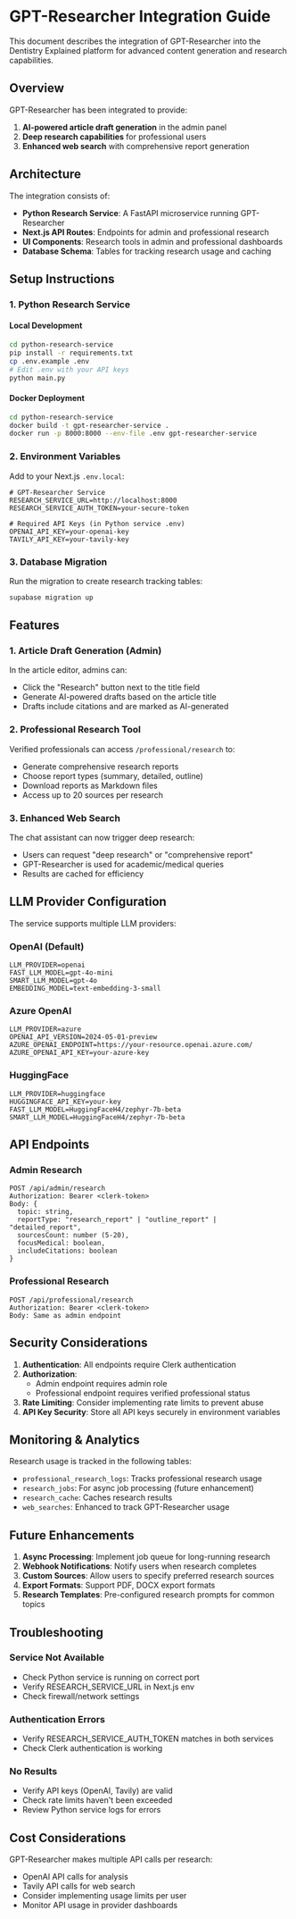 # GPT-Researcher Integration Guide

This document describes the integration of GPT-Researcher into the Dentistry Explained platform for advanced content generation and research capabilities.

## Overview

GPT-Researcher has been integrated to provide:
1. **AI-powered article draft generation** in the admin panel
2. **Deep research capabilities** for professional users
3. **Enhanced web search** with comprehensive report generation

## Architecture

The integration consists of:
- **Python Research Service**: A FastAPI microservice running GPT-Researcher
- **Next.js API Routes**: Endpoints for admin and professional research
- **UI Components**: Research tools in admin and professional dashboards
- **Database Schema**: Tables for tracking research usage and caching

## Setup Instructions

### 1. Python Research Service

#### Local Development

```bash
cd python-research-service
pip install -r requirements.txt
cp .env.example .env
# Edit .env with your API keys
python main.py
```

#### Docker Deployment

```bash
cd python-research-service
docker build -t gpt-researcher-service .
docker run -p 8000:8000 --env-file .env gpt-researcher-service
```

### 2. Environment Variables

Add to your Next.js `.env.local`:

```env
# GPT-Researcher Service
RESEARCH_SERVICE_URL=http://localhost:8000
RESEARCH_SERVICE_AUTH_TOKEN=your-secure-token

# Required API Keys (in Python service .env)
OPENAI_API_KEY=your-openai-key
TAVILY_API_KEY=your-tavily-key
```

### 3. Database Migration

Run the migration to create research tracking tables:

```bash
supabase migration up
```

## Features

### 1. Article Draft Generation (Admin)

In the article editor, admins can:
- Click the "Research" button next to the title field
- Generate AI-powered drafts based on the article title
- Drafts include citations and are marked as AI-generated

### 2. Professional Research Tool

Verified professionals can access `/professional/research` to:
- Generate comprehensive research reports
- Choose report types (summary, detailed, outline)
- Download reports as Markdown files
- Access up to 20 sources per research

### 3. Enhanced Web Search

The chat assistant can now trigger deep research:
- Users can request "deep research" or "comprehensive report"
- GPT-Researcher is used for academic/medical queries
- Results are cached for efficiency

## LLM Provider Configuration

The service supports multiple LLM providers:

### OpenAI (Default)
```env
LLM_PROVIDER=openai
FAST_LLM_MODEL=gpt-4o-mini
SMART_LLM_MODEL=gpt-4o
EMBEDDING_MODEL=text-embedding-3-small
```

### Azure OpenAI
```env
LLM_PROVIDER=azure
OPENAI_API_VERSION=2024-05-01-preview
AZURE_OPENAI_ENDPOINT=https://your-resource.openai.azure.com/
AZURE_OPENAI_API_KEY=your-azure-key
```

### HuggingFace
```env
LLM_PROVIDER=huggingface
HUGGINGFACE_API_KEY=your-key
FAST_LLM_MODEL=HuggingFaceH4/zephyr-7b-beta
SMART_LLM_MODEL=HuggingFaceH4/zephyr-7b-beta
```

## API Endpoints

### Admin Research
```
POST /api/admin/research
Authorization: Bearer <clerk-token>
Body: {
  topic: string,
  reportType: "research_report" | "outline_report" | "detailed_report",
  sourcesCount: number (5-20),
  focusMedical: boolean,
  includeCitations: boolean
}
```

### Professional Research
```
POST /api/professional/research
Authorization: Bearer <clerk-token>
Body: Same as admin endpoint
```

## Security Considerations

1. **Authentication**: All endpoints require Clerk authentication
2. **Authorization**: 
   - Admin endpoint requires admin role
   - Professional endpoint requires verified professional status
3. **Rate Limiting**: Consider implementing rate limits to prevent abuse
4. **API Key Security**: Store all API keys securely in environment variables

## Monitoring & Analytics

Research usage is tracked in the following tables:
- `professional_research_logs`: Tracks professional research usage
- `research_jobs`: For async job processing (future enhancement)
- `research_cache`: Caches research results
- `web_searches`: Enhanced to track GPT-Researcher usage

## Future Enhancements

1. **Async Processing**: Implement job queue for long-running research
2. **Webhook Notifications**: Notify users when research completes
3. **Custom Sources**: Allow users to specify preferred research sources
4. **Export Formats**: Support PDF, DOCX export formats
5. **Research Templates**: Pre-configured research prompts for common topics

## Troubleshooting

### Service Not Available
- Check Python service is running on correct port
- Verify RESEARCH_SERVICE_URL in Next.js env
- Check firewall/network settings

### Authentication Errors
- Verify RESEARCH_SERVICE_AUTH_TOKEN matches in both services
- Check Clerk authentication is working

### No Results
- Verify API keys (OpenAI, Tavily) are valid
- Check rate limits haven't been exceeded
- Review Python service logs for errors

## Cost Considerations

GPT-Researcher makes multiple API calls per research:
- OpenAI API calls for analysis
- Tavily API calls for web search
- Consider implementing usage limits per user
- Monitor API usage in provider dashboards